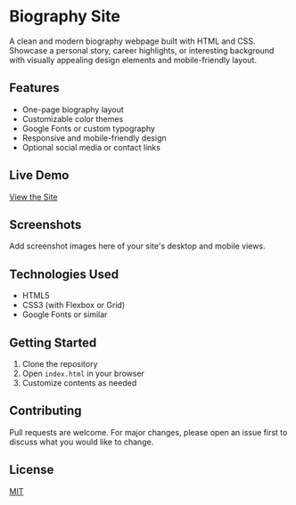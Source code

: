 # Biography Site

A clean and modern biography webpage built with HTML and CSS.  
Showcase a personal story, career highlights, or interesting background with visually appealing design elements and mobile-friendly layout.

## Features

- One-page biography layout
- Customizable color themes
- Google Fonts or custom typography
- Responsive and mobile-friendly design
- Optional social media or contact links

## Live Demo

[View the Site](https://your-github-username.github.io/biography-site/)

## Screenshots

Add screenshot images here of your site's desktop and mobile views.

## Technologies Used

- HTML5
- CSS3 (with Flexbox or Grid)
- Google Fonts or similar

## Getting Started

1. Clone the repository
2. Open `index.html` in your browser
3. Customize contents as needed

## Contributing

Pull requests are welcome. For major changes, please open an issue first to discuss what you would like to change.

## License

[MIT](LICENSE)
